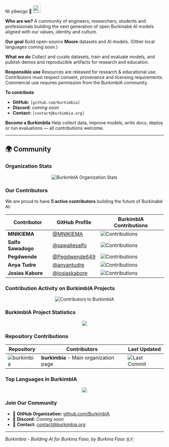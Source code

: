
Ni yibeogo 🫡 <img src="https://upload.wikimedia.org/wikipedia/commons/3/31/Flag_of_Burkina_Faso.svg" alt="🇧🇫" width="25"/>

**Who are we?**
A community of engineers, researchers, students and professionals building the next generation of open Burkinabé AI models aligned with our values, identity and culture.

**Our goal**
Build open-source **Moore** datasets and AI models. (Other local languages coming soon.)

**What we do**
Collect and curate datasets, train and evaluate models, and publish demos and reproducible artifacts for research and education.


**Responsible use**
Resources are released for research & educational use. Contributors must respect consent, provenance and licensing requirements. Commercial use requires permission from the BurkimbIA community.

**To contribute**

* **GitHub:** `[github.com/burkimbia]`
* **Discord:** *coming soon*
* **Contact:** `[contact@burkimbia.org]`

**Become a Burkimbila**
Help collect data, improve models, write docs, deploy or run evaluations — all contributions welcome.

---

## 🌍 Community

### Organization Stats
<p align="center">
  <img src="https://github-readme-stats.vercel.app/api/org/BurkimbIA?type=public" alt="BurkimbIA Organization Stats" />
</p>

### Our Contributors

We are proud to have **5 active contributors** building the future of Burkinabé AI:

| Contributor | GitHub Profile | BurkimbIA Contributions |
|-------------|----------------|------------------------|
| **MNIKIEMA** | [@MNIKIEMA](https://github.com/MNIKIEMA) | ![Contributions](https://github-readme-streak-stats.herokuapp.com/?user=MNIKIEMA&theme=dark&hide_border=true&background=0D1117&stroke=0D1117&ring=58A6FF&fire=58A6FF&currStreakLabel=58A6FF&sideNums=58A6FF&currStreakNum=58A6FF&dates=58A6FF&sideLabels=58A6FF) |
| **Salfo Sawadogo** | [@sawallesalfo](https://github.com/sawallesalfo) | ![Contributions](https://github-readme-streak-stats.herokuapp.com/?user=sawallesalfo&theme=dark&hide_border=true&background=0D1117&stroke=0D1117&ring=58A6FF&fire=58A6FF&currStreakLabel=58A6FF&sideNums=58A6FF&currStreakNum=58A6FF&dates=58A6FF&sideLabels=58A6FF) |
| **Pegdwende** | [@Pegdwende649](https://github.com/Pegdwende649) | ![Contributions](https://github-readme-streak-stats.herokuapp.com/?user=Pegdwende649&theme=dark&hide_border=true&background=0D1117&stroke=0D1117&ring=58A6FF&fire=58A6FF&currStreakLabel=58A6FF&sideNums=58A6FF&currStreakNum=58A6FF&dates=58A6FF&sideLabels=58A6FF) |
| **Anya Tudre** | [@anyantudre](https://github.com/anyantudre) | ![Contributions](https://github-readme-streak-stats.herokuapp.com/?user=anyantudre&theme=dark&hide_border=true&background=0D1117&stroke=0D1117&ring=58A6FF&fire=58A6FF&currStreakLabel=58A6FF&sideNums=58A6FF&currStreakNum=58A6FF&dates=58A6FF&sideLabels=58A6FF) |
| **Josias Kabore** | [@josiaskabore](https://github.com/josiaskabore) | ![Contributions](https://github-readme-streak-stats.herokuapp.com/?user=josiaskabore&theme=dark&hide_border=true&background=0D1117&stroke=0D1117&ring=58A6FF&fire=58A6FF&currStreakLabel=58A6FF&sideNums=58A6FF&currStreakNum=58A6FF&dates=58A6FF&sideLabels=58A6FF) |

### Contribution Activity on BurkimbIA Projects

<p align="center">
  <img src="https://contrib.rocks/image?repo=BurkimbIA/burkimbia" alt="Contributors to BurkimbIA" />
</p>

### BurkimbIA Project Statistics

<p align="center">
  <img src="https://github-readme-stats.vercel.app/api/pin/?username=BurkimbIA&repo=burkimbia&theme=tokyonight" />
</p>

### Repository Contributions

<div align="center">

| Repository | Contributors | Last Updated |
|------------|-------------|--------------|
| ![burkimbia](https://img.shields.io/github/contributors/BurkimbIA/burkimbia?style=flat-square&color=blue) | **burkimbia** - Main organization page | ![Last Commit](https://img.shields.io/github/last-commit/BurkimbIA/burkimbia?style=flat-square&color=green) |

</div>

### Top Languages in BurkimbIA

<p align="center">
  <img src="https://github-readme-stats.vercel.app/api/top-langs/?username=BurkimbIA&layout=compact&theme=tokyonight&langs_count=6" />
</p>

### Join Our Community

- 🔗 **GitHub Organization:** [github.com/BurkimbIA](https://github.com/BurkimbIA)
- 💬 **Discord:** *Coming soon*
- 📧 **Contact:** contact@burkimbia.org

---

*Burkimbia - Building AI for Burkina Faso, by Burkina Faso* 🇧🇫


